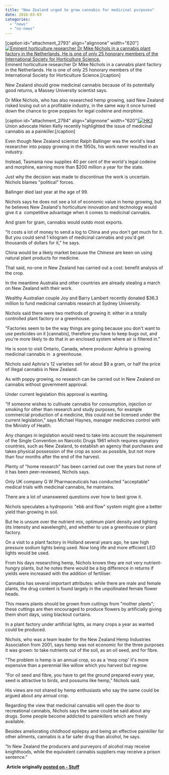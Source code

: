 ```yaml
---
title: "New Zealand urged to grow cannabis for medicinal purposes"
date: 2016-03-03
categories: 
  - "news"
  - "nz-news"
---
```


\[caption id="attachment\_2793" align="alignnone" width="620"\][![Eminent horticulture researcher Dr Mike Nichols in a cannabis plant factory in the Netherlands. He is one of only 25 honorary members of the International Society for Horticulture Science.](/wp-content/uploads/2016/03/mike-nicholls.jpg)](/wp-content/uploads/2016/03/mike-nicholls.jpg) Eminent horticulture researcher Dr Mike Nichols in a cannabis plant factory in the Netherlands. He is one of only 25 honorary members of the International Society for Horticulture Science.\[/caption\]

New Zealand should grow medicinal cannabis because of its potentially good returns, a Massey University scientist says.

Dr Mike Nichols, who has also researched hemp growing, said New Zealand risked losing out on a profitable industry, in the same way it once turned down the chance to grow poppies for legal codeine and morphine.

\[caption id="attachment\_2794" align="alignnone" width="620"\][![HK3](/wp-content/uploads/2016/03/hk3.jpg)](/wp-content/uploads/2016/03/hk3.jpg) Union advocate Helen Kelly recently highlighted the issue of medicinal cannabis as a painkiller.\[/caption\]

Even though New Zealand scientist Ralph Ballinger was the world's lead researcher into poppy growing in the 1950s, his work never resulted in an industry.

Instead, Tasmania now supplies 40 per cent of the world's legal codeine and morphine, earning more than $200 million a year for the state.

Just why the decision was made to discontinue the work is uncertain. Nichols blames "political" forces.

Ballinger died last year at the age of 99.

Nichols says he does not see a lot of economic value in hemp growing, but he believes New Zealand's horticulture innovation and technology would give it a  competitive advantage when it comes to medicinal cannabis.

And gram for gram, cannabis would outdo most exports.

"It costs a lot of money to send a log to China and you don't get much for it. But you could send 1 kilogram of medicinal cannabis and you'd get thousands of dollars for it," he says.

China would be a likely market because the Chinese are keen on using natural plant products for medicine.

That said, no-one in New Zealand has carried out a cost: benefit analysis of the crop.

In the meantime Australia and other countries are already stealing a march on New Zealand with their work.

Wealthy Australian couple Joy and Barry Lambert recently donated $36.3 million to fund medicinal cannabis research at Sydney University.

Nichols said there were two methods of growing it: either in a totally controlled plant factory or a greenhouse.

"Factories seem to be the way things are going because you don't want to use pesticides on it \[cannabis\], therefore you have to keep bugs out, and you're more likely to do that in an enclosed system where air is filtered in."

He is soon to visit Ontario, Canada, where producer Aphria is growing medicinal cannabis in  a greenhouse.

Nichols said Aphria's 12 varieties sell for about $9 a gram, or half the price of illegal cannabis in New Zealand.

As with poppy growing, no research can be carried out in New Zealand on cannabis without government approval.

Under current legislation this approval is wanting.

"If someone wishes to cultivate cannabis for consumption, injection or smoking for other than research and study purposes, for example commercial production of a medicine, this could not be licensed under the current legislation," says Michael Haynes, manager medicines control with the Ministry of Health.

Any changes in legislation would need to take into account the requirement of the Single Convention on Narcotic Drugs 1961 which requires signatory countries, such as New Zealand, to establish an agency that purchases and takes physical possession of the crop as soon as possible, but not more than four months after the end of the harvest.

Plenty of "home research" has been carried out over the years but none of it has been peer-reviewed, Nichols says.

Only UK company G W Pharmaceuticals has conducted "acceptable" medical trials with medicinal cannabis, he maintains.

There are a lot of unanswered questions over how to best grow it.

Nichols speculates a hydroponic "ebb and flow" system might give a better yield than growing in soil.

But he is unsure over the nutrient mix, optimum plant density and lighting (its intensity and wavelength), and whether to use a greenhouse or plant factory.

On a visit to a plant factory in Holland several years ago, he saw high pressure sodium lights being used. Now long life and more efficient LED lights would be used.

From his days researching hemp, Nichols knows they are not very nutrient-hungry plants, but he notes there would be a big difference in returns if yields were increased with the addition of fertiliser.

Cannabis has several important attributes: while there are male and female plants, the drug content is found largely in the unpollinated female flower heads.

This means plants should be grown from cuttings from "mother plants"; these cuttings are then encouraged to produce flowers by artificially giving them short days, using blackout curtains.

In a plant factory under artificial lights, as many crops a year as wanted could be produced.

Nichols, who was a team leader for the New Zealand Hemp Industries Association from 2001, says hemp was not economic for the three purposes it was grown: to take nutrients out of the soil, as an oil seed, and for fibre.

"The problem is hemp is an annual crop, so as a 'mop crop' it's more expensive than a perennial like willow which you harvest but regrow.

"For oil seed and fibre, you have to get the ground prepared every year, seed is attractive to birds, and possums like hemp," Nichols said.

His views are not shared by hemp enthusiasts who say the same could be argued about any annual crop.

Regarding the view that medicinal cannabis will open the door to recreational cannabis, Nichols says the same could be said about any drugs. Some people become addicted to painkillers which are freely available.

Besides ameliorating childhood epilepsy and being an effective painkiller for other ailments, cannabis is a far safer drug than alcohol, he says.

"In New Zealand the producers and purveyors of alcohol may receive knighthoods, while the equivalent cannabis suppliers may receive a prison sentence."

 **Article originally [posted on - Stuff](http://www.stuff.co.nz/business/farming/77453718/new-zealand-urged-to-grow-cannabis-for-medicinal-purposes)**
